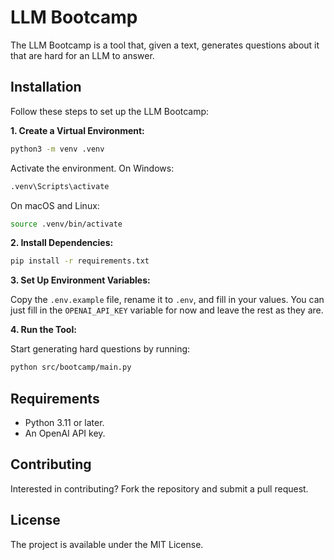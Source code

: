# LLM Bootcamp

The LLM Bootcamp is a tool that, given a text, generates questions about it that are hard for an LLM to answer.

## Installation

Follow these steps to set up the LLM Bootcamp:

**1. Create a Virtual Environment:**

```bash
python3 -m venv .venv
```

Activate the environment. On Windows:

```bash
.venv\Scripts\activate
```

On macOS and Linux:

```bash
source .venv/bin/activate
```

**2. Install Dependencies:**

```bash
pip install -r requirements.txt
```

**3. Set Up Environment Variables:**

Copy the `.env.example` file, rename it to `.env`, and fill in your values. You can just fill in the `OPENAI_API_KEY` variable for now and leave the rest as they are.

**4. Run the Tool:**

Start generating hard questions by running:

```bash
python src/bootcamp/main.py
```

## Requirements

- Python 3.11 or later.
- An OpenAI API key.

## Contributing

Interested in contributing? Fork the repository and submit a pull request.

## License

The project is available under the MIT License.
